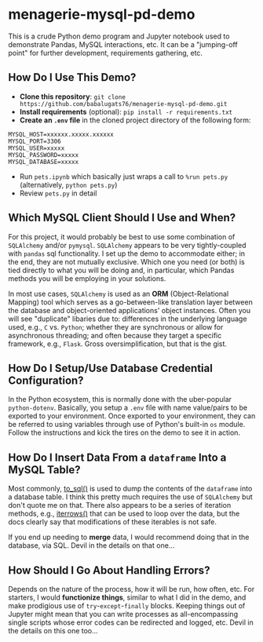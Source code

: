 # menagerie-mysql-pd-demo
This is a crude Python demo program and Jupyter notebook used to demonstrate Pandas, MySQL interactions, etc. It can be a "jumping-off point" for further development, requirements gathering, etc.

## How Do I Use This Demo?

* **Clone this repository**: `git clone https://github.com/babalugats76/menagerie-mysql-pd-demo.git`
* **Install requirements** (optional): `pip install -r requirements.txt`
* **Create an `.env` file** in the cloned project directory of the following form:
```
MYSQL_HOST=xxxxxx.xxxxx.xxxxxx
MYSQL_PORT=3306
MYSQL_USER=xxxxx
MYSQL_PASSWORD=xxxxx
MYSQL_DATABASE=xxxxx
```
* Run `pets.ipynb` which basically just wraps a call to `%run pets.py` (alternatively, `python pets.py`)
* Review `pets.py` in detail

## Which MySQL Client Should I Use and When?

For this project, it would probably be best to use some combination of `SQLAlchemy` and/or `pymysql`. `SQLAlchemy` appears to be very tightly-coupled with `pandas` sql functionality.  I set up the demo to accommodate either; in the end, they are not mutually exclusive.  Which one you need (or both) is tied directly to what you will be doing and, in particular, which Pandas methods you will be employing in your solutions.

In most use cases, `SQLAlchemy` is used as an **ORM** (Object-Relational Mapping) tool which serves as a go-between-like translation layer between the database and object-oriented applications' object instances. Often you will see "duplicate" libaries due to: differences in the underlying language used, e.g., `C` vs. `Python`; whether they are synchronous or allow for asynchronous threading; and often because they target a specific framework, e.g., `Flask`.  Gross oversimplification, but that is the gist.

## How Do I Setup/Use Database Credential Configuration?

In the Python ecosystem, this is normally done with the uber-popular `python-dotenv`.  Basically, you setup a `.env` file with name value/pairs to be exported to your environment. Once exported to your environment, they can be referred to using variables through use of Python's built-in `os` module.  Follow the instructions and kick the tires on the demo to see it in action.

## How Do I Insert Data From a `dataframe` Into a MySQL Table?

Most commonly, [to_sql()](https://pandas.pydata.org/docs/reference/api/pandas.DataFrame.to_sql.html) is used to dump the contents of the `dataframe` into a database table.  I think this pretty much requires the use of `SQLAlchemy` but don't quote me on that.  There also appears to be a series of iteration methods, e.g., [iterrows()](https://pandas.pydata.org/docs/reference/api/pandas.DataFrame.iterrows.html) that can be used to loop over the data, but the docs clearly say that modifications of these iterables is not safe.

If you end up needing to **merge** data, I would recommend doing that in the database, via SQL.  Devil in the details on that one...

## How Should I Go About Handling Errors?

Depends on the nature of the process, how it will be run, how often, etc.  For starters, I would **functionize things**, similar to what I did in the demo, and make prodigious use of `try`-`except`-`finally` blocks.  Keeping things out of Jupyter might mean that you can write processes as all-encompassing single scripts whose error codes can be redirected and logged, etc. Devil in the details on this one too... 
